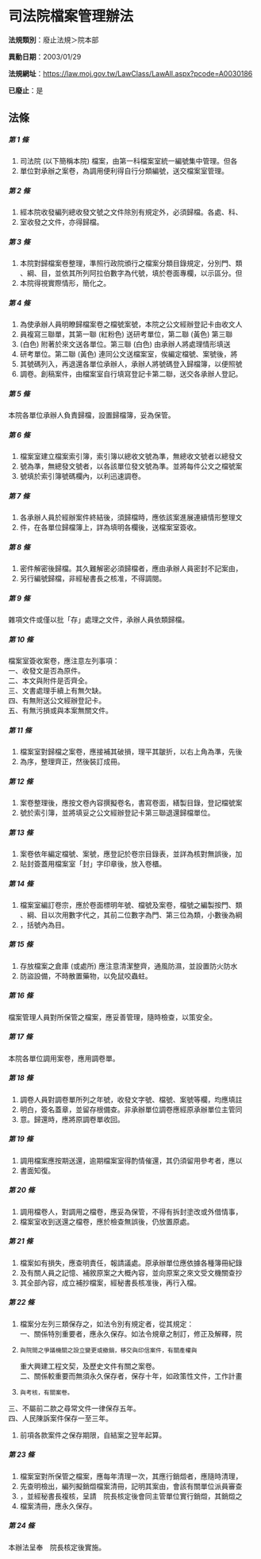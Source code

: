 # 司法院檔案管理辦法

**法規類別**：廢止法規＞院本部

**異動日期**：2003/01/29  

**法規網址**：https://law.moj.gov.tw/LawClass/LawAll.aspx?pcode=A0030186

**已廢止**：是



## 法條
##### 第 1 條
1. 司法院 (以下簡稱本院) 檔案，由第一科檔案室統一編號集中管理。但各
1. 單位對承辦之案卷，為調用便利得自行分類編號，送交檔案室管理。

##### 第 2 條
1. 經本院收發編列總收發文號之文件除別有規定外，必須歸檔。各處、科、
1. 室收發之文件，亦得歸檔。

##### 第 3 條
1. 本院對歸檔案卷整理，準照行政院頒行之檔案分類目錄規定，分別門、類  
、綱、目，並依其所列阿拉伯數字為代號，填於卷面專欄，以示區分。但
1. 本院得視實際情形，簡化之。

##### 第 4 條
1. 為使承辦人員明瞭歸檔案卷之檔號案號，本院之公文經辦登記卡由收文人
1. 員複寫三聯單，其第一聯 (紅粉色) 送研考單位，第二聯 (黃色) 第三聯
1.  (白色) 附著於來文送各單位。第三聯 (白色) 由承辦人將處理情形填送
1. 研考單位。第二聯 (黃色) 連同公文送檔案室，俟編定檔號、案號後，將
1. 其號碼列入，再退還各單位承辦人，承辦人將號碼登入歸檔簿，以便照號
1. 調卷。創稿案件，由檔案室自行填寫登記卡第二聯，送交各承辦人登記。

##### 第 5 條
本院各單位承辦人負責歸檔，設置歸檔簿，妥為保管。

##### 第 6 條
1. 檔案室建立檔案索引簿，索引簿以總收文號為準，無總收文號者以總發文
1. 號為準，無總發文號者，以各該單位發文號為準。並將每件公文之檔號案
1. 號填於索引簿號碼欄內，以利迅速調卷。

##### 第 7 條
1. 各承辦人員於經辦案件終結後，須歸檔時，應依該案進展連續情形整理文
1. 件，在各單位歸檔簿上，詳為填明各欄後，送檔案室簽收。

##### 第 8 條
1. 密件解密後歸檔。其久難解密必須歸檔者，應由承辦人員密封不記案由，
1. 另行編號歸檔，非經秘書長之核准，不得調閱。

##### 第 9 條
雜項文件或僅以批「存」處理之文件，承辦人員依類歸檔。

##### 第 10 條
檔案室簽收案卷，應注意左列事項：  
一、收發文是否為原件。  
二、本文與附件是否齊全。  
三、文書處理手續上有無欠缺。  
四、有無附送公文經辦登記卡。  
五、有無污損或與本案無關文件。  

##### 第 11 條
1. 檔案室對歸檔之案卷，應接補其破損，理平其皺折，以右上角為準，先後
1. 為序，整理齊正，然後裝訂成冊。

##### 第 12 條
1. 案卷整理後，應按文卷內容撰擬卷名，書寫卷面，繕製目錄，登記檔號案
1. 號於索引簿，並將填妥之公文經辦登記卡第三聯退還歸檔單位。

##### 第 13 條
1. 案卷依年編定檔號、案號，應登記於卷宗目錄表，並詳為核對無誤後，加
1. 貼封簽蓋用檔案室「封」字印章後，放入卷櫃。

##### 第 14 條
1. 檔案室編訂卷宗，應於卷面標明年號、檔號及案卷，檔號之編製按門、類  
、綱、目以次用數字代之，其前二位數字為門、第三位為類，小數後為綱
1. ，括號內為目。

##### 第 15 條
1. 存放檔案之倉庫 (或處所) 應注意清潔整齊，通風防濕，並設置防火防水
1. 防盜設備，不時散置藥物，以免鼠咬蟲蛀。

##### 第 16 條
檔案管理人員對所保管之檔案，應妥善管理，隨時檢查，以策安全。

##### 第 17 條
本院各單位調用案卷，應用調卷單。

##### 第 18 條
1. 調卷人員對調卷單所列之年號，收發文字號、檔號、案號等欄，均應填註
1. 明白，簽名蓋章，並留存根備查。非承辦單位調卷應經原承辦單位主管同
1. 意。歸還時，應將原調卷單收回。

##### 第 19 條
1. 調用檔案應按期送還，逾期檔案室得酌情催還，其仍須留用參考者，應以
1. 書面知復。

##### 第 20 條
1. 調用檔卷人，對調用之檔卷，應妥為保管，不得有拆封塗改或外借情事，
1. 檔案室收到送還之檔卷，應於檢查無誤後，仍放置原處。

##### 第 21 條
1. 檔案如有損失，應查明責任，報請議處。原承辦單位應依據各種簿冊紀錄
1. 及有關人員之記憶、補敘原案之大概內容，並向原案之來文受文機關查抄
1. 其全部內容，成立補抄檔案，經秘書長核准後，再行入檔。

##### 第 22 條
1. 檔案分左列三類保存之，如法令別有規定者，從其規定：  
一、關係特別重要者，應永久保存。如法令規章之制訂，修正及解釋，院
1.     與院間之爭議機關之設立變更或撤銷，移交與印信案件，有關產權與  
    重大興建工程文契，及歷史文件有關之案卷。  
二、關係較重要而無須永久保存者，保存十年，如政策性文件，工作計畫
1.     與考核，有關案卷。  
三、不屬前二款之尋常文件一律保存五年。  
四、人民陳訴案件保存一至三年。
1. 前項各款案件之保存期限，自結案之翌年起算。

##### 第 23 條
1. 檔案室對所保管之檔案，應每年清理一次，其應行銷燬者，應隨時清理，
1. 先查明檢出，編列擬銷燬檔案清冊，記明其案由，會該有關單位派員審查
1. ，並經秘書長複核，呈請　院長核定後會同主管單位實行銷燬，其銷燬之
1. 檔案清冊，應永久保存。

##### 第 24 條
本辦法呈奉　院長核定後實施。


